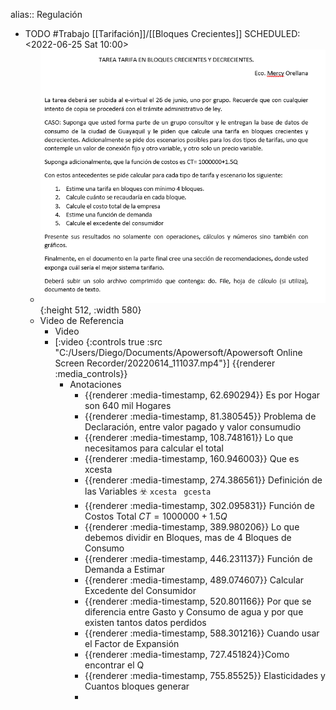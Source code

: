 alias:: Regulación

- TODO #Trabajo [[Tarifación]]/[[Bloques Crecientes]] 
  SCHEDULED: <2022-06-25 Sat 10:00>
	- ![image.png](../assets/image_1655581632704_0.png){:height 512, :width 580}
	- Video de Referencia
		- Video
		- [:video {:controls true :src "C:/Users/Diego/Documents/Apowersoft/Apowersoft Online Screen Recorder/20220614_111037.mp4"}]
		  {{renderer :media_controls}}
			- Anotaciones
				- {{renderer :media-timestamp, 62.690294}} Es por Hogar son 640 mil Hogares
				- {{renderer :media-timestamp, 81.380545}}  Problema de Declaración, entre valor pagado y valor consumudio
				- {{renderer :media-timestamp, 108.748161}} Lo que necesitamos para calcular el total
				- {{renderer :media-timestamp, 160.946003}} Que es xcesta
				- {{renderer :media-timestamp, 274.386561}} Definición de las Variables ☣️ `xcesta ` `gcesta`
				- {{renderer :media-timestamp, 302.095831}} Función de Costos  Total $CT=1000000+1.5Q$
				- {{renderer :media-timestamp, 389.980206}} Lo que debemos dividir en Bloques, mas de 4 Bloques de Consumo
				- {{renderer :media-timestamp, 446.231137}} Función de Demanda a Estimar
				- {{renderer :media-timestamp, 489.074607}} Calcular Excedente del Consumidor
				- {{renderer :media-timestamp, 520.801166}} Por que se diferencia entre Gasto y Consumo  de agua y por que existen tantos datos perdidos
				- {{renderer :media-timestamp, 588.301216}} Cuando usar el Factor de Expansión
				- {{renderer :media-timestamp, 727.451824}}Como encontrar el Q
				- {{renderer :media-timestamp, 755.85525}} Elasticidades y Cuantos bloques generar
				-